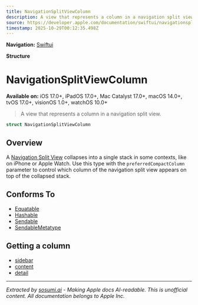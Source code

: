 ```yaml
---
title: NavigationSplitViewColumn
description: A view that represents a column in a navigation split view.
source: https://developer.apple.com/documentation/swiftui/navigationsplitviewcolumn
timestamp: 2025-10-29T00:12:35.498Z
---
```


**Navigation:** [Swiftui](/documentation/swiftui)

**Structure**

# NavigationSplitViewColumn

**Available on:** iOS 17.0+, iPadOS 17.0+, Mac Catalyst 17.0+, macOS 14.0+, tvOS 17.0+, visionOS 1.0+, watchOS 10.0+

> A view that represents a column in a navigation split view.

```swift
struct NavigationSplitViewColumn
```

## Overview

A [Navigation Split View](/documentation/swiftui/navigationsplitview) collapses into a single stack in some contexts, like on iPhone or Apple Watch. Use this type with the `preferredCompactColumn` parameter to control which column of the navigation split view appears on top of the collapsed stack.

## Conforms To

- [Equatable](/documentation/Swift/Equatable)
- [Hashable](/documentation/Swift/Hashable)
- [Sendable](/documentation/Swift/Sendable)
- [SendableMetatype](/documentation/Swift/SendableMetatype)

## Getting a column

- [sidebar](/documentation/swiftui/navigationsplitviewcolumn/sidebar)
- [content](/documentation/swiftui/navigationsplitviewcolumn/content)
- [detail](/documentation/swiftui/navigationsplitviewcolumn/detail)

---

*Extracted by [sosumi.ai](https://sosumi.ai) - Making Apple docs AI-readable.*
*This is unofficial content. All documentation belongs to Apple Inc.*

